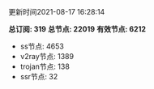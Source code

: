 更新时间2021-08-17 16:28:14

**总订阅: 319**
**总节点: 22019**
**有效节点: 6212**
- ss节点: 4653
- v2ray节点: 1389
- trojan节点: 138
- ssr节点: 32
